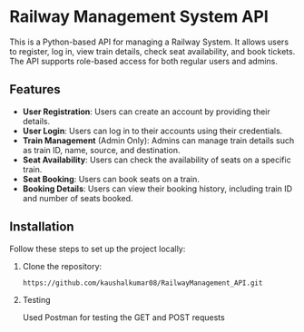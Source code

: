 # Railway Management System API

This is a Python-based API for managing a Railway System. It allows users to register, log in, view train details, check seat availability, and book tickets. The API supports role-based access for both regular users and admins.

## Features

- **User Registration**: Users can create an account by providing their details.
- **User Login**: Users can log in to their accounts using their credentials.
- **Train Management** (Admin Only): Admins can manage train details such as train ID, name, source, and destination.
- **Seat Availability**: Users can check the availability of seats on a specific train.
- **Seat Booking**: Users can book seats on a train.
- **Booking Details**: Users can view their booking history, including train ID and number of seats booked.

## Installation

Follow these steps to set up the project locally:

1. Clone the repository:
   ```bash
   https://github.com/kaushalkumar08/RailwayManagement_API.git

2. Testing
   
   Used Postman for testing the GET and POST requests
